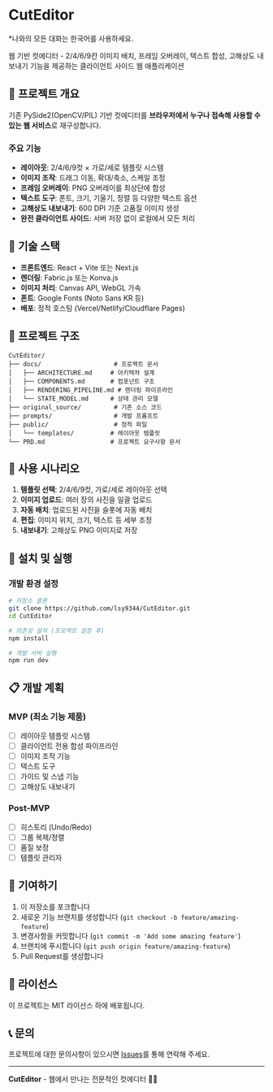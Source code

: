 # CutEditor

*나와의 모든 대화는 한국어를 사용하세요.

웹 기반 컷에디터 - 2/4/6/9칸 이미지 배치, 프레임 오버레이, 텍스트 합성, 고해상도 내보내기 기능을 제공하는 클라이언트 사이드 웹 애플리케이션

## 🎯 프로젝트 개요

기존 PySide2(OpenCV/PIL) 기반 컷에디터를 **브라우저에서 누구나 접속해 사용할 수 있는 웹 서비스**로 재구성합니다.

### 주요 기능
- **레이아웃**: 2/4/6/9컷 × 가로/세로 템플릿 시스템
- **이미지 조작**: 드래그 이동, 확대/축소, 스케일 조정
- **프레임 오버레이**: PNG 오버레이를 최상단에 합성
- **텍스트 도구**: 폰트, 크기, 기울기, 정렬 등 다양한 텍스트 옵션
- **고해상도 내보내기**: 600 DPI 기준 고품질 이미지 생성
- **완전 클라이언트 사이드**: 서버 저장 없이 로컬에서 모든 처리

## 🚀 기술 스택

- **프론트엔드**: React + Vite 또는 Next.js
- **렌더링**: Fabric.js 또는 Konva.js
- **이미지 처리**: Canvas API, WebGL 가속
- **폰트**: Google Fonts (Noto Sans KR 등)
- **배포**: 정적 호스팅 (Vercel/Netlify/Cloudflare Pages)

## 📁 프로젝트 구조

```
CutEditor/
├── docs/                    # 프로젝트 문서
│   ├── ARCHITECTURE.md     # 아키텍처 설계
│   ├── COMPONENTS.md       # 컴포넌트 구조
│   ├── RENDERING_PIPELINE.md # 렌더링 파이프라인
│   └── STATE_MODEL.md      # 상태 관리 모델
├── original_source/         # 기존 소스 코드
├── prompts/                 # 개발 프롬프트
├── public/                  # 정적 파일
│   └── templates/          # 레이아웃 템플릿
└── PRD.md                  # 프로젝트 요구사항 문서
```

## 🎨 사용 시나리오

1. **템플릿 선택**: 2/4/6/9컷, 가로/세로 레이아웃 선택
2. **이미지 업로드**: 여러 장의 사진을 일괄 업로드
3. **자동 배치**: 업로드된 사진을 슬롯에 자동 배치
4. **편집**: 이미지 위치, 크기, 텍스트 등 세부 조정
5. **내보내기**: 고해상도 PNG 이미지로 저장

## 🔧 설치 및 실행

### 개발 환경 설정
```bash
# 저장소 클론
git clone https://github.com/lsy9344/CutEditor.git
cd CutEditor

# 의존성 설치 (프로젝트 설정 후)
npm install

# 개발 서버 실행
npm run dev
```

## 📋 개발 계획

### MVP (최소 기능 제품)
- [ ] 레이아웃 템플릿 시스템
- [ ] 클라이언트 전용 합성 파이프라인
- [ ] 이미지 조작 기능
- [ ] 텍스트 도구
- [ ] 가이드 및 스냅 기능
- [ ] 고해상도 내보내기

### Post-MVP
- [ ] 히스토리 (Undo/Redo)
- [ ] 그룹 복제/정렬
- [ ] 품질 보정
- [ ] 템플릿 관리자

## 🤝 기여하기

1. 이 저장소를 포크합니다
2. 새로운 기능 브랜치를 생성합니다 (`git checkout -b feature/amazing-feature`)
3. 변경사항을 커밋합니다 (`git commit -m 'Add some amazing feature'`)
4. 브랜치에 푸시합니다 (`git push origin feature/amazing-feature`)
5. Pull Request를 생성합니다

## 📄 라이선스

이 프로젝트는 MIT 라이선스 하에 배포됩니다.

## 📞 문의

프로젝트에 대한 문의사항이 있으시면 [Issues](https://github.com/lsy9344/CutEditor/issues)를 통해 연락해 주세요.

---

**CutEditor** - 웹에서 만나는 전문적인 컷에디터 🎨✨
